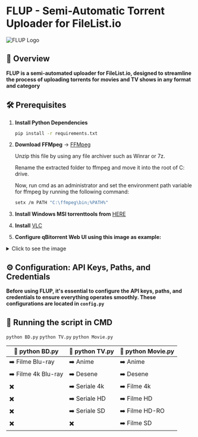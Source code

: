 # FLUP - Semi-Automatic Torrent Uploader for FileList.io

![FLUP Logo](https://github.com/user-attachments/assets/f947a7ae-a0d3-452b-a9e7-4f6f7bae7204)

## 🌟 Overview

**FLUP is a semi-automated uploader for FileList.io, designed to streamline the process of uploading torrents for movies and TV shows in any format and category**

## 🛠️ Prerequisites

1. **Install Python Dependencies**

   ```sh
   pip install -r requirements.txt

2. **Download FFMpeg** -> [FFMpeg](https://www.gyan.dev/ffmpeg/builds/ffmpeg-git-full.7z)

   Unzip this file by using any file archiver such as Winrar or 7z.

   Rename the extracted folder to ffmpeg and move it into the root of C: drive.

   Now, run cmd as an administrator and set the environment path variable for ffmpeg by running the following command:

   ```sh
   setx /m PATH "C:\ffmpeg\bin;%PATH%"

3. **Install Windows MSI torrenttools from** [HERE](https://github.com/fbdtemme/torrenttools/releases)

4. **Install** [VLC](https://www.videolan.org/vlc/download-windows.html)

5. **Configure qBitorrent Web UI using this image as example:**

<details>
   <summary>Click to see the image</summary>

  ![359194253-071c56f5-1780-40cd-9862-20b4a0b4601c](https://github.com/user-attachments/assets/e8f6c1dd-0e85-4539-a23d-ea7cc84b64da)

</details>

## ⚙️ Configuration: API Keys, Paths, and Credentials

**Before using FLUP, it's essential to configure the API keys, paths, and credentials to ensure everything operates smoothly. These configurations are located in `config.py`**

## 🚀 Running the script in CMD
`python BD.py`
`python TV.py`
`python Movie.py`

| 🚀 python BD.py | 🚀 python TV.py | 🚀 python Movie.py |
| ------ | ------ | --------- |
| ➡️ Filme Blu-ray | ➡️ Anime | ➡️ Anime |
| ➡️ Filme 4k Blu-ray | ➡️ Desene | ➡️ Desene |
| ✖️ | ➡️ Seriale 4k | ➡️ Filme 4k |
| ✖️ | ➡️ Seriale HD | ➡️ Filme HD |
| ✖️ | ➡️ Seriale SD | ➡️ Filme HD-RO |
| ✖️ | ✖️ | ➡️ Filme SD |
